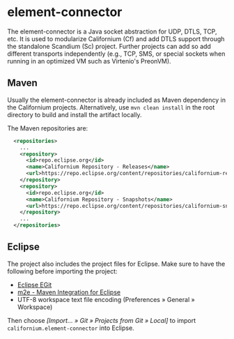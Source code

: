 element-connector
=================

The element-connector is a Java socket abstraction for UDP, DTLS, TCP, etc.
It is used to modularize Californium (Cf) and add DTLS support through the
standalone Scandium (Sc) project. Further projects can add so add different
transports independently (e.g., TCP, SMS, or special sockets when running in
an optimized VM such as Virtenio's PreonVM).

Maven
-----

Usually the element-connector is already included as Maven dependency in the
Californium projects. Alternatively, use `mvn clean install` in the root
directory to build and install the artifact locally.

The Maven repositories are:

```xml
  <repositories>
    ...
    <repository>
      <id>repo.eclipse.org</id>
      <name>Californium Repository - Releases</name>
      <url>https://repo.eclipse.org/content/repositories/californium-releases/</url>
    </repository>
    <repository>
      <id>repo.eclipse.org</id>
      <name>Californium Repository - Snapshots</name>
      <url>https://repo.eclipse.org/content/repositories/californium-snapshots/</url>
    </repository>
    ...
  </repositories>
```

Eclipse
-------

The project also includes the project files for Eclipse. Make sure to have the
following before importing the project:

* [Eclipse EGit](http://www.eclipse.org/egit/)
* [m2e - Maven Integration for Eclipse](http://www.eclipse.org/m2e/)
* UTF-8 workspace text file encoding (Preferences &raquo; General &raquo; Workspace)

Then choose *[Import... &raquo; Git &raquo; Projects from Git &raquo; Local]*
to import `californium.element-connector` into Eclipse.
